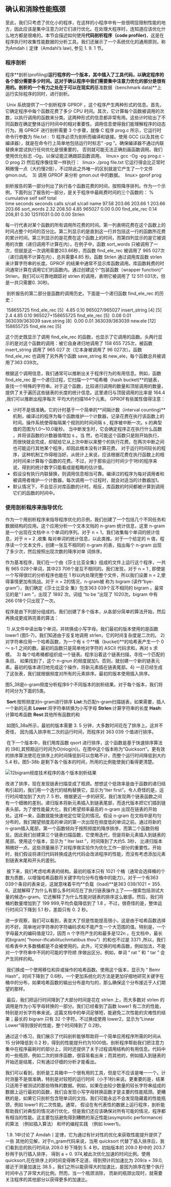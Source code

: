 ## 确认和消除性能瓶颈

​		至此，我们只考虑了优化小的程序，在这样的小程序中有一些很明显限制性能的地 方，因此应该是集中注意力对它们进行优化。在处理大程序时，连知道应该优化什么地方都是很难的。本节会描述如何使用**代码剖析程序（code profiler)**，这是在程序执行时收集性能数据的分析工具。我们还展示了一个系统优化的通用原则，称为Amdah丨定律（Amdahl’s law), 参见 1. 9. 1 节。



### 程序剖析

​		程序**剖析(profiling)**运行程序的一个版本，其中插入了工具代码，以确定程序的各个部分需要多少时间。这对于确认程序中我们需要集中注意力优化的部分是很有用的。剖析的一个有力之处在于可以在现实的**基准数据（benchmark data)**上运行实际程序的同时，进行剖析。

​		Unix 系统提供了一个剖析程序 GPROF 。这个程序产生两种形式的信息。首先，它确定程序中每个函数花费了多少 CPU 时间。其次，它计算每个函数被调用的次数，以执行调用的函数来分类。这两种形式的信息都非常有用。这些计时给出了不同函数在确定整体运行时间中的相对重要性。调用信息使得我们能理解程序的动态行为。
​		用 GPROF 进行剖析需要 3 个步骤，就像 C 程序 prog.c 所示，它运行时命令行参数为 file.txt :
​		1)	程序必须为剖析而编译和链接。使用 GCC (以及其他 C 编译器），就是在命令行上简单地包括运行时标志“ -pg ”。确保编译器不通过内联替换来尝试执行任何优化是很重要的， 否则就可能无法正确刻画函数调用。我们使用优化标志 -Og，以保证能正确跟踪函数调用。
​		linux> gcc -Og -pg prog.c -O prog
​		2)	然后程序像往常一样执行：
​		linux> ./prog file.txt
​		它运行得会比正常时稍微慢一点（大约慢2倍），不过除此之外唯一的区别就是它产生了一个文件 gmon.out。
​		3)	调用 GPROF 来分析 gmon.out 中的数据。
​		linux> gprof prog

​		剖析报告的第一部分列出了执行各个函数花费的时间，按照降序排列。作为一个示例，下面列出了报告的一部分，是关于程序中最耗费时间的三个函数的：
% 			cumulative			self									self			total	
time		seconds			seconds		calls				s/call			s/call			name
97.58		203.66			203.66				1				203.66			203.66		sort_words
2.32			208.50			4.85			965027			0.00				0.00			find_ele_rec
0.14			208,81			0.30			12511031		0.00				0.00			Strlen

​		每一行代表对某个函数的所有调用所花费的时间。第一列表明花费在这个函数上的时间占整个时间的百分比。第二列显示的是直到这一行并包括这一行的函数所花费的累计时间。第三列显示的是花费在这个函数上的时间，而第四列显示的是它被调用的次数（递归调用不计算在内）。在例子中，函数 sort_words 只被调用了一次，但就是这一次调用需要203.66秒，而函数 find_ele_rec 被调用了 965 027次（递归调用不计算在内），总共需要4.85 秒。函数 Strlen 通过调用库函数 strlen 来计算字符串的长度。GPROF 的结果中通常不显示库函数调用。库函数耗费的时间通常计算在调用它们的函数内。通过创建这个“包装函数（wrapper function)” Strlen，我们可以可靠地跟踪对 strlen 的调用，表明它被调用了 12 511 031次，但是一共只需要0. 30秒。

​		剖析报告的第二部分是函数的调用历史。下面是一个递归函数 find_ele_rec 的历史：

​												158655725					find_ele_rec [5]
​						4.85	0.10	965027/965027			insert_string [4]
[5]	2.4 		4.85	0.10	965027+158655725		find_ele_rec [5]
​						0.08	0.01	363039/363039			save.string [8]
​						0.00	0.01	363039/363039			new.ele [12]
​											   158655725					find_ele.rec [5]

这个历史既显示了调用 find_ele_rec 的函数，也显示了它调用的函数。头两行显示的是对这个函数的调用：被它自身递归地调用了 158 655 725次，被函数 insert_string 调用了 965 027 次（它本身被调用了 96 027次）。函数find_ele_rec 也调用了另外两个函数 save_string 和 new_ele，每个函数总共被调用了363 039次。

​		根据这个调用信息，我们通常可以推断出关于程序行为的有用信息。例如，函数 find_ele_rec 是一个递归过程，它扫描一个**哈希桶（hash bucket)**的链表，查找一个特殊的字符串。对于这个函数，比较递归调用的数量和顶层调用的数量，提供了关于遍历这些链表的长度的统计信息。这里递归与顶层调用的比率是 164.4 ,我们可以推断出程序每次 平均大约扫描164个元素。
​		GPROF有些属性值得注意：

- 计时不是很准确。它的计时基于一个简单的**间隔计数（interval counting)**机制，编译过的程序为每个函数维护一个计数器，记录花费在执行该函数上的时间。操作系统使得每隔某个规则的时间间隔 s , 程序被中断一次。s 的典型值的范围为1.0〜10.0毫秒。 当中断发生时，它会确定程序正在执行什么函数 ，并将该函数的计数器值增加 s 。当 然，也可能这个函数只是刚开始执行，而很快就会完成，却赋给它从上次中断以来整个的执行花费。在两次中断之间也可能运行其他某个程序，却因此根本没有计算花费。
  		对于运行时间较长的程序，这种机制工作得相当好。从统计上来说，应该根据花费在执行函数上的相对时间来计算每个函数的花费。不过，对于那些运行时间少于1秒的程序来说，得到的统计数字只能看成是粗略的估计值。
- 假设没有执行内联替换，则调用信息相当可靠。编译过的程序为每对调用者和被调用者维护一个计数器。每次调用一个过程时，就会对适当的计数器加1。
- 默认情况下，不会显示对库函数的计时。相反，库函数的时间都被计算到调用它们的函数的时间中。



### 使用剖析程序来指导优化

​		作为一个用剖析程序来指导程序优化的示例，我们创建了一个包括几个不同任务和数据结构的应用。这个应用分析一个文本文档的 n-gram 统计信息，这里 n-gram 是一个出现在文档中 n 个单词的序列。对于 n = 1，我们收集每个单词的统计信息，对于 n = 2 ,收集 每对单词的统计信息，以此类推。对于一个给定的 n 值，程序读一个文本文件，创建一张互不相同的 n-gram 的表，指出每个 n-gram 出现了多少次，然后按照出现次数的降序对单 词排序。

​		作为基准程序，我们在一个由《莎士比亚全集》组成的文件上运行这个程序，一共有 965 028个单词，其中23 706个是互不相同的。我们发现，对于 n = 1 , 即使是一个写得很烂的分析程序也能在 1 秒以内处理完整个文件，所以我们设置 n = 2,使得事情更加有挑战。对于 n = 2的情况，n-gram被 称为  bigram (读作“bye-gram”）。我们确定《莎士比亚全 集》包含363 039个互不相同的 bigram 。最常见的是“ l am ”，出现了 1892 次。词组 "to be ”出现了 1020次。bigram 中有266 018个只出现了一次。

​		程序是由下列部分组成的。我们创建了多个版本，从各部分简单的算法开始，然后再换成更成熟完善的算法：

​		1)	从文件中读出每个单词，并转换成小写字母。我们最初的版本使用的是函数 lower1 (图5-7)，我们知道由于反复地调用 strlen，它的时间复杂度是二次的。
​		2)	对字符串应用一个哈希函数，为一个有 s 个**桶（bucket)**的哈希表产生一个 0 〜 s-1 之间的数。最初的函数只是简单地对字符的 ASCII 代码求和，再对 s 求模。
​		3)	每个哈希桶都组织成一个链表。程序沿着这个链表扫描，寻找一个匹配的条目。 如果找到了，这个 n-gnun 的频度就加1。否则，就创建一个新的链表元素。最初的版本递归地完成这个操作，将新元素插在链表尾部。
​		4)	一旦已经生成了这张表，我们就根据频度对所有的元素排序。最初的版本使用插入排序。

​		图5_38是n-gram频度分析程序6个不同版本的剖析结果。对于每个版本，我们将时间分为下面的5类。

​		**Sort**:按照频度对n-gram进行排序
​		**List**:为匹配n-gram扫描链表，如果需要，插人一个新的元素
​		**Lower**:将字符串转换为小写字母
​		**Strlen**:计算字符串的长度
​		**Hash**:计算哈希函数
​		**Rest**:其他所有函数的和

​		如图5_38a所示，最初的版本需要 3. 5 分钟，大多数时间花在了排序上。这并不奇怪， 因为插入排序有二次的运行时间，而程序对 363 039 个值进行排序。

​		在下一个版本中，我们用库函数 qsort 进行排序，这个函数是基于快速排序算法的 [98],其预期运行时间为O(nlog(n))。在图中这个版本称为“Quicksort”。更有效的排序算法使花在排序上的时间降低到可以忽略不计，而整个运行时间降低到大约 5.4 秒。图5-38b 是剩下各个版本的时间，所用的比例能使我们看得更清楚。

![12bigram频度技术程序的各个版本剖析结果](.\markdowniamge\12bigram频度技术程序的各个版本剖析结果.png)

​		改进了排序，现在发现链表扫描变成了瓶颈。想想这个低效率是由于函数的递归结构引起的，我们用一个迭代的结构替换它，显示为“Iter first”。令人奇怪的是，运行时间增加到了大约 7. 5 秒。根据更近一步的研究，我们发现两个链表函数之间有一个细微的差别。递归版本将新元素插入到链表尾部，而迭代版本把它们插到链表头部。为了使性能最大化，我们希望频率最高的 n-gram 出现在链表的开始处。这样一来，函数就能快速地定位常见的情况。假设 n-gram 在文档中是均匀分布的，我们期望频度高的单词的第一次出现在频度低的单词之前。通过将新的n-gram插入尾部，第一个函数倾向于按照频度的降序排序，而第二个函数则相反。因此我们创建第三个链表扫描函数，它使用迭代，但是将新元素插入到链表的尾部。使用这个版本，显示为 “ Iter last ”，时间降到了大约5. 3秒， 比递归版本稍微好一点。这些测量展示了对程序做实验作为优化工作一部分的重要性。开始时，我们假设将递归代码转换成迭代代码会改进程序的性能，而没有考虑添加元素到链表末尾和开头的差别。

​		接下来，我们考虑哈希表的结构。最初的版本只有 1021 个桶（通常会选择桶的个数为质数，以增强哈希函数将关键字均匀分布在桶中的能力）。对于一个有363 039个条目的表来说，这就意味着平均**负载（load)**是363 039/1021 = 355. 6。这就解释了为什么有那么多时间花在了执行链表操作上了——搜索包括测试大量的候选n-gram。它还解释了为什么性能对链表的排序这么敏感。然后，我们将桶的数量增加到了 199 999,平均负载降低到了 1.8 。不过，很奇怪的是，整体运行时间只下降到 5.1 秒，差距只有 0. 2 秒。

​		进一步观察，我们可以看到，表变大了但是性能提高很小，这是由于哈希函数选择的不好。简单地对字符串的字符编码求和不能产生一个大范围的值。特别是，一个字母最大的编码值是122，因而 n 个字符产生的和最多是122n 。在文档中，最长的bigram( “honor-ificabilituchmtatibus thou”）的和也不过是 3371 ,所以，我们哈希表中大多数桶都是不会被使用的。此外，可交换的哈希函数，例如加法，不能对一个字符串中不同的可能的字符顺 序做出区分。例如，单词 “ rat ” 和 “  tar ” 会产生同样的和。

​		我们换成一个使用移位和异或操作的哈希函数。使用这个版本，显示为 “ Bemr Hash”，时间下降到了 0.6秒。一个更加系统化的方法是更加仔细地研究关键字在桶中的分布，如果哈希函数的输出分布是均匀的，那么确保这个分布接近于人们期望的那样。

​		最后，我们把运行时间降到了大部分时间是花在 strlen 上，而大多数对 strlen 的调用是作为小写字母转换的一部分。我们已经看到了函数 lower1 有二次的性能，特别是对长字符串来说。这篇文档中的单词足够短，能避免二次性能的灾难性的结果；最长的 bigram 只有 32 个字符。不过换成使用 lower2，显示为“Linear Lower”得到很好的性能，整个时间降到了 0.2秒。

​		通过这个练习，我们展示了代码剖析能够帮助将一个简单应用程序所需的时间从 15 分钟降低到 0.2 秒，得到的性能提升约为1000倍。剖析程序帮助我们把注意力集中在程序最耗时的部分上，同时还提供了关于过程调用结构的有用信息。代码中的一些瓶颈，例如二次的排序函数，很容易看出来；而其他的，例如插入到链表的开始还是结尾，只有通过仔细的分析才能看出。

​		我们可以看到，剖析是工具箱中一个很有用的工具，但是它不应该是唯一一个。计时测量不是很准确，特别是对较短的运行时间（小于1秒)来说。更重要的是，结果只适用于被测试的那些特殊的数据。例如，如果在由较少数量的较长字符串组成的数据上运行最初的函数，我们会发现小写字母转换函数才是主要的性能瓶颈。更糟糕的是，如果它只剖析包含短单词的文挡，我们可能永远不会发现隐藏着的性能瓶颈，例如 lower1 的二次性能。通常， 假设在有代表性的数据上运行程序，剖析能帮助我们对典型的情况进行优化，但是我们还应该确保对所有可能的情况，程序都有相当的性能。这主要包括避免得到糟糕的渐近性能(asymptotic performance) 的算法 （例如插入算法） 和坏的编程实践 （例如 lower1)。

​		1.9. 1中讨论了 Amdah丨定律，它为通过有针对性的优化来获取性能提升提供了一些 其他的见解，对于n_gram代码来说，当用 quicksort 代替了插入排序后，我们看到总的执行时间从 209.0 秒下降到 5. 4 秒。初始版本的 209.0 秒中的 203.7 秒用于执行插入排序， 得到 a = 0. 974,被此次优化加速的时间比例。使用 quicksort,花在排序上的时间变得微不足道，得到预计的加速比为 209/a = 39.0,接近于测量加速比 38.5 。我们之所以能获得大的加速比，是因为排序在整个执行时间中占了非常大的比例。然而，当一个瓶颈消除， 而新的瓶颈出现时，就需要关注程序的其他部分以获得更多的加速比。